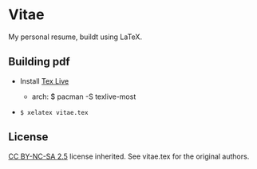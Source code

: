 # Vitae
My personal resume, buildt using LaTeX.


## Building pdf
- Install [Tex Live](http://www.tug.org/texlive/quickinstall.html)
  - arch: $ pacman -S texlive-most

- `$ xelatex vitae.tex`


## License
[CC BY-NC-SA 2.5](http://creativecommons.org/licenses/by-nc-sa/2.5/) license 
inherited. See vitae.tex for the original authors.

